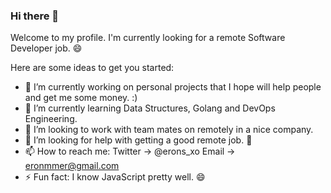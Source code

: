 ### Hi there 👋

Welcome to my profile. I'm currently looking for a remote Software Developer job. 😄

<!--
**Eronmmer/Eronmmer** is a ✨ _special_ ✨ repository because its `README.md` (this file) appears on your GitHub profile.
-->

Here are some ideas to get you started:

- 🔭 I’m currently working on personal projects that I hope will help people and get me some money. :)
- 🌱 I’m currently learning Data Structures, Golang and DevOps Engineering. 
- 👯 I’m looking to work with team mates on remotely in a nice company. 
- 🤔 I’m looking for help with getting a good remote job. 🥺
- 📫 How to reach me: Twitter -> @erons_xo Email -> eronmmer@gmail.com
- ⚡ Fun fact: I know JavaScript pretty well. 😄

